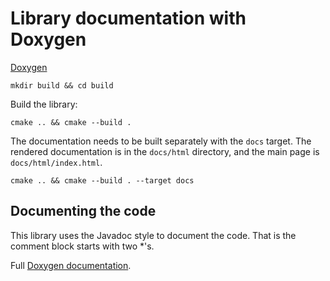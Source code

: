 # Library documentation with Doxygen

[Doxygen](https://www.doxygen.nl/index.html)

```shell
mkdir build && cd build
```

Build the library:

```shell
cmake .. && cmake --build .
```

The documentation needs to be built separately with the `docs` target.
The rendered documentation is in the `docs/html` directory, and the main page is `docs/html/index.html`.

```shell
cmake .. && cmake --build . --target docs
```

## Documenting the code

This library uses the Javadoc style to document the code.
That is the comment block starts with two *'s.

Full [Doxygen documentation](https://www.doxygen.nl/manual/docblocks.html#specialblock).
